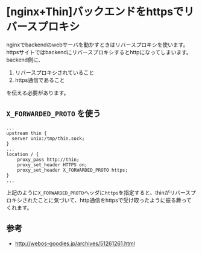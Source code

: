 # [nginx+Thin]バックエンドをhttpsでリバースプロキシ

nginxでbackendのwebサーバを動かすときはリバースプロキシを使います。  
httpsサイトではbackendにリバースプロキシするとhttpになってしまいます。  
backend側に、

1. リバースプロキシされていること
2. https通信であること

を伝える必要があります。

## `X_FORWARDED_PROTO` を使う
    ...
    upstream thin {
      server unix:/tmp/thin.sock;
    }
    ...
    location / {
        proxy_pass http://thin;
        proxy_set_header HTTPS on;
        proxy_set_header X_FORWARDED_PROTO https;
    }
    ...

上記のように`X_FORWARDED_PROTO`ヘッダに`https`を指定すると、thinがリバースプロキシされたことに気づいて、http通信をhttpsで受け取ったように振る舞ってくれます。

## 参考
- <http://webos-goodies.jp/archives/51261261.html>
